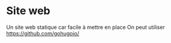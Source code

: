 # Site web
Un site web statique car facile à mettre en place
On peut utiliser https://github.com/gohugoio/
